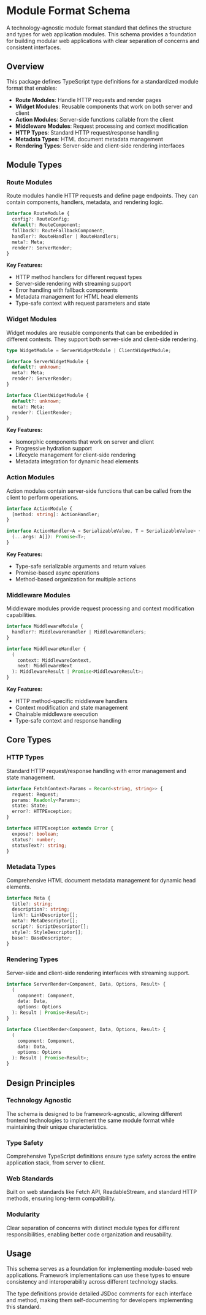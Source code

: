 # Module Format Schema

A technology-agnostic module format standard that defines the structure and types for web application modules. This schema provides a foundation for building modular web applications with clear separation of concerns and consistent interfaces.

## Overview

This package defines TypeScript type definitions for a standardized module format that enables:

- **Route Modules**: Handle HTTP requests and render pages
- **Widget Modules**: Reusable components that work on both server and client
- **Action Modules**: Server-side functions callable from the client
- **Middleware Modules**: Request processing and context modification
- **HTTP Types**: Standard HTTP request/response handling
- **Metadata Types**: HTML document metadata management
- **Rendering Types**: Server-side and client-side rendering interfaces

## Module Types

### Route Modules

Route modules handle HTTP requests and define page endpoints. They can contain components, handlers, metadata, and rendering logic.

```typescript
interface RouteModule {
  config?: RouteConfig;
  default?: RouteComponent;
  fallback?: RouteFallbackComponent;
  handler?: RouteHandler | RouteHandlers;
  meta?: Meta;
  render?: ServerRender;
}
```

**Key Features:**

- HTTP method handlers for different request types
- Server-side rendering with streaming support
- Error handling with fallback components
- Metadata management for HTML head elements
- Type-safe context with request parameters and state

### Widget Modules

Widget modules are reusable components that can be embedded in different contexts. They support both server-side and client-side rendering.

```typescript
type WidgetModule = ServerWidgetModule | ClientWidgetModule;

interface ServerWidgetModule {
  default?: unknown;
  meta?: Meta;
  render?: ServerRender;
}

interface ClientWidgetModule {
  default?: unknown;
  meta?: Meta;
  render?: ClientRender;
}
```

**Key Features:**

- Isomorphic components that work on server and client
- Progressive hydration support
- Lifecycle management for client-side rendering
- Metadata integration for dynamic head elements

### Action Modules

Action modules contain server-side functions that can be called from the client to perform operations.

```typescript
interface ActionModule {
  [method: string]: ActionHandler;
}

interface ActionHandler<A = SerializableValue, T = SerializableValue> {
  (...args: A[]): Promise<T>;
}
```

**Key Features:**

- Type-safe serializable arguments and return values
- Promise-based async operations
- Method-based organization for multiple actions

### Middleware Modules

Middleware modules provide request processing and context modification capabilities.

```typescript
interface MiddlewareModule {
  handler?: MiddlewareHandler | MiddlewareHandlers;
}

interface MiddlewareHandler {
  (
    context: MiddlewareContext,
    next: MiddlewareNext
  ): MiddlewareResult | Promise<MiddlewareResult>;
}
```

**Key Features:**

- HTTP method-specific middleware handlers
- Context modification and state management
- Chainable middleware execution
- Type-safe context and response handling

## Core Types

### HTTP Types

Standard HTTP request/response handling with error management and state management.

```typescript
interface FetchContext<Params = Record<string, string>> {
  request: Request;
  params: Readonly<Params>;
  state: State;
  error?: HTTPException;
}

interface HTTPException extends Error {
  expose?: boolean;
  status?: number;
  statusText?: string;
}
```

### Metadata Types

Comprehensive HTML document metadata management for dynamic head elements.

```typescript
interface Meta {
  title?: string;
  description?: string;
  link?: LinkDescriptor[];
  meta?: MetaDescriptor[];
  script?: ScriptDescriptor[];
  style?: StyleDescriptor[];
  base?: BaseDescriptor;
}
```

### Rendering Types

Server-side and client-side rendering interfaces with streaming support.

```typescript
interface ServerRender<Component, Data, Options, Result> {
  (
    component: Component,
    data: Data,
    options: Options
  ): Result | Promise<Result>;
}

interface ClientRender<Component, Data, Options, Result> {
  (
    component: Component,
    data: Data,
    options: Options
  ): Result | Promise<Result>;
}
```

## Design Principles

### Technology Agnostic

The schema is designed to be framework-agnostic, allowing different frontend technologies to implement the same module format while maintaining their unique characteristics.

### Type Safety

Comprehensive TypeScript definitions ensure type safety across the entire application stack, from server to client.

### Web Standards

Built on web standards like Fetch API, ReadableStream, and standard HTTP methods, ensuring long-term compatibility.

### Modularity

Clear separation of concerns with distinct module types for different responsibilities, enabling better code organization and reusability.

## Usage

This schema serves as a foundation for implementing module-based web applications. Framework implementations can use these types to ensure consistency and interoperability across different technology stacks.

The type definitions provide detailed JSDoc comments for each interface and method, making them self-documenting for developers implementing this standard.
